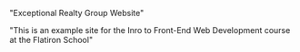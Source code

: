 "Exceptional Realty Group Website"

"This is an example site for the Inro to Front-End Web Development course at the Flatiron School"